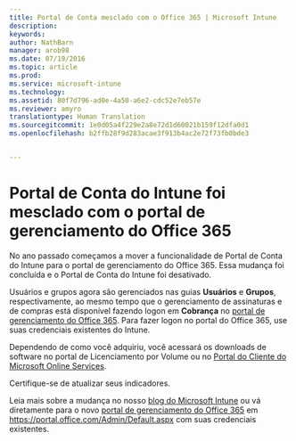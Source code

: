 ```yaml
---
title: Portal de Conta mesclado com o Office 365 | Microsoft Intune
description: 
keywords: 
author: NathBarn
manager: arob98
ms.date: 07/19/2016
ms.topic: article
ms.prod: 
ms.service: microsoft-intune
ms.technology: 
ms.assetid: 80f7d796-ad0e-4a50-a6e2-cdc52e7eb57e
ms.reviewer: amyro
translationtype: Human Translation
ms.sourcegitcommit: 1e0d05a4f229e2a8e72d1d60021b159f12dfa0d1
ms.openlocfilehash: b2ffb28f9d283acae3f913b4ac2e72f73fb0bde3


---
```


# Portal de Conta do Intune foi mesclado com o portal de gerenciamento do Office 365

No ano passado começamos a mover a funcionalidade de Portal de Conta do Intune para o portal de gerenciamento do Office 365. Essa mudança foi concluída e o Portal de Conta do Intune foi desativado.

Usuários e grupos agora são gerenciados nas guias **Usuários** e **Grupos**, respectivamente, ao mesmo tempo que o gerenciamento de assinaturas e de compras está disponível fazendo logon em **Cobrança** no [portal de gerenciamento do Office 365](https://portal.office.com/Admin/Default.aspx). Para fazer logon no portal do Office 365, use suas credenciais existentes do Intune.

Dependendo de como você adquiriu, você acessará os downloads de software no portal de Licenciamento por Volume ou no [Portal do Cliente do Microsoft Online Services](http://go.microsoft.com/fwlink/?LinkId=259567).

Certifique-se de atualizar seus indicadores.

Leia mais sobre a mudança no nosso [blog do Microsoft Intune](https://blogs.technet.microsoft.com/microsoftintune/2015/09/01/intune-and-ems-subscriptions-now-available-in-the-office-365-portal/) ou vá diretamente para o novo [portal de gerenciamento do Office 365](https://portal.office.com/Admin/Default.aspx) em https://portal.office.com/Admin/Default.aspx com suas credenciais existentes.



<!--HONumber=Jul16_HO3-->


